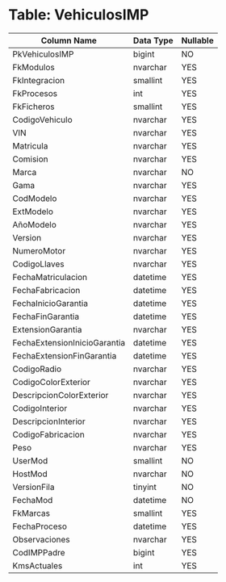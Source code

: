# Table: VehiculosIMP

| Column Name | Data Type | Nullable |
|-------------|-----------|----------|
| PkVehiculosIMP | bigint | NO |
| FkModulos | nvarchar | YES |
| FkIntegracion | smallint | YES |
| FkProcesos | int | YES |
| FkFicheros | smallint | YES |
| CodigoVehiculo | nvarchar | YES |
| VIN | nvarchar | YES |
| Matricula | nvarchar | YES |
| Comision | nvarchar | YES |
| Marca | nvarchar | NO |
| Gama | nvarchar | YES |
| CodModelo | nvarchar | YES |
| ExtModelo | nvarchar | YES |
| AñoModelo | nvarchar | YES |
| Version | nvarchar | YES |
| NumeroMotor | nvarchar | YES |
| CodigoLlaves | nvarchar | YES |
| FechaMatriculacion | datetime | YES |
| FechaFabricacion | datetime | YES |
| FechaInicioGarantia | datetime | YES |
| FechaFinGarantia | datetime | YES |
| ExtensionGarantia | nvarchar | YES |
| FechaExtensionInicioGarantia | datetime | YES |
| FechaExtensionFinGarantia | datetime | YES |
| CodigoRadio | nvarchar | YES |
| CodigoColorExterior | nvarchar | YES |
| DescripcionColorExterior | nvarchar | YES |
| CodigoInterior | nvarchar | YES |
| DescripcionInterior | nvarchar | YES |
| CodigoFabricacion | nvarchar | YES |
| Peso | nvarchar | YES |
| UserMod | smallint | NO |
| HostMod | nvarchar | NO |
| VersionFila | tinyint | NO |
| FechaMod | datetime | NO |
| FkMarcas | smallint | YES |
| FechaProceso | datetime | YES |
| Observaciones | nvarchar | YES |
| CodIMPPadre | bigint | YES |
| KmsActuales | int | YES |
